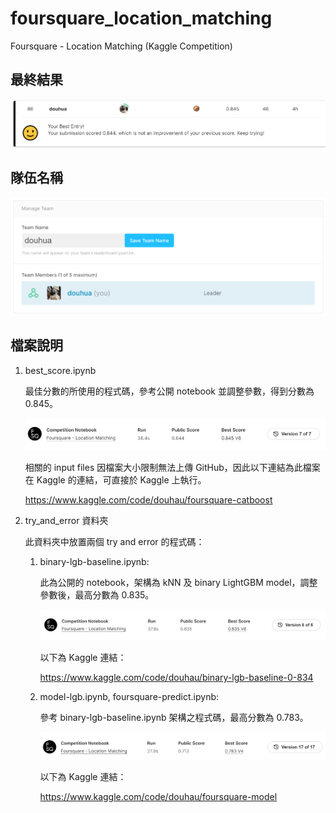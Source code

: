 # foursquare_location_matching
Foursquare - Location Matching (Kaggle Competition)

## 最終結果

![image](https://github.com/joeroy5376998/foursquare_location_matching/blob/main/image/rank.PNG)

## 隊伍名稱

![image](https://github.com/joeroy5376998/foursquare_location_matching/blob/main/image/team.PNG)

## 檔案說明

1. best_score.ipynb
     
     最佳分數的所使用的程式碼，參考公開 notebook 並調整參數，得到分數為 0.845。
     
     ![image](https://github.com/joeroy5376998/foursquare_location_matching/blob/main/image/catboost.PNG)
     
     相關的 input files 因檔案大小限制無法上傳 GitHub，因此以下連結為此檔案在 Kaggle 的連結，可直接於 Kaggle 上執行。
     
     https://www.kaggle.com/code/douhau/foursquare-catboost

2. try_and_error 資料夾
     
     此資料夾中放置兩個 try and error 的程式碼：
     
     1. binary-lgb-baseline.ipynb:

        此為公開的 notebook，架構為 kNN 及 binary LightGBM model，調整參數後，最高分數為 0.835。
        
        ![image](https://github.com/joeroy5376998/foursquare_location_matching/blob/main/image/lgb_baseline.PNG)
        
        以下為 Kaggle 連結：
     
        https://www.kaggle.com/code/douhau/binary-lgb-baseline-0-834
        
     2. model-lgb.ipynb, foursquare-predict.ipynb:
        
        參考 binary-lgb-baseline.ipynb 架構之程式碼，最高分數為 0.783。
        
        ![image](https://github.com/joeroy5376998/foursquare_location_matching/blob/main/image/lgb.PNG)
        
        以下為 Kaggle 連結：
        
        https://www.kaggle.com/code/douhau/foursquare-model
